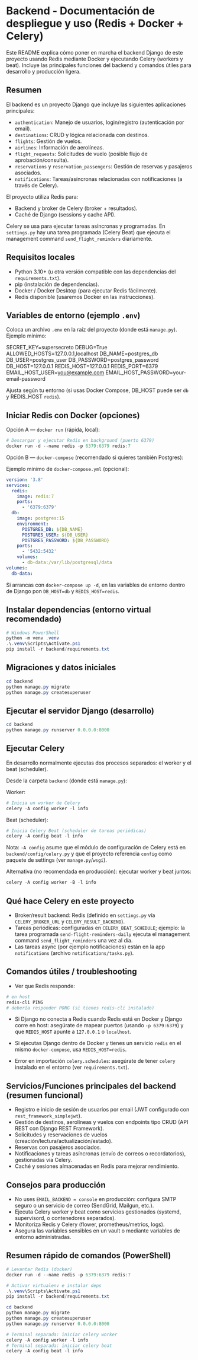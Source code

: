 # Backend - Documentación de despliegue y uso (Redis + Docker + Celery)

Este README explica cómo poner en marcha el backend Django de este proyecto usando Redis mediante Docker y ejecutando Celery (workers y beat). Incluye las principales funciones del backend y comandos útiles para desarrollo y producción ligera.

## Resumen

El backend es un proyecto Django que incluye las siguientes aplicaciones principales:

- `authentication`: Manejo de usuarios, login/registro (autenticación por email).
- `destinations`: CRUD y lógica relacionada con destinos.
- `flights`: Gestión de vuelos.
- `airlines`: Información de aerolíneas.
- `flight_requests`: Solicitudes de vuelo (posible flujo de aprobación/consulta).
- `reservations` y `reservation_passengers`: Gestión de reservas y pasajeros asociados.
- `notifications`: Tareas/asíncronas relacionadas con notificaciones (a través de Celery).

El proyecto utiliza Redis para:
- Backend y broker de Celery (broker + resultados).
- Caché de Django (sessions y cache API).

Celery se usa para ejecutar tareas asíncronas y programadas. En `settings.py` hay una tarea programada (Celery Beat) que ejecuta el management command `send_flight_reminders` diariamente.


## Requisitos locales

- Python 3.10+ (u otra versión compatible con las dependencias del `requirements.txt`).
- pip (instalación de dependencias).
- Docker / Docker Desktop (para ejecutar Redis fácilmente).
- Redis disponible (usaremos Docker en las instrucciones).


## Variables de entorno (ejemplo `.env`)

Coloca un archivo `.env` en la raíz del proyecto (donde está `manage.py`). Ejemplo mínimo:

SECRET_KEY=supersecreto
DEBUG=True
ALLOWED_HOSTS=127.0.0.1,localhost
DB_NAME=postgres_db
DB_USER=postgres_user
DB_PASSWORD=postgres_password
DB_HOST=127.0.0.1
REDIS_HOST=127.0.0.1
REDIS_PORT=6379
EMAIL_HOST_USER=you@example.com
EMAIL_HOST_PASSWORD=your-email-password

Ajusta según tu entorno (si usas Docker Compose, DB_HOST puede ser `db` y REDIS_HOST `redis`).


## Iniciar Redis con Docker (opciones)

Opción A — `docker run` (rápida, local):

```powershell
# Descargar y ejecutar Redis en background (puerto 6379)
docker run -d --name redis -p 6379:6379 redis:7
```

Opción B — `docker-compose` (recomendado si quieres también Postgres):

Ejemplo mínimo de `docker-compose.yml` (opcional):

```yaml
version: '3.8'
services:
  redis:
    image: redis:7
    ports:
      - '6379:6379'
  db:
    image: postgres:15
    environment:
      POSTGRES_DB: ${DB_NAME}
      POSTGRES_USER: ${DB_USER}
      POSTGRES_PASSWORD: ${DB_PASSWORD}
    ports:
      - '5432:5432'
    volumes:
      - db-data:/var/lib/postgresql/data
volumes:
  db-data:
```

Si arrancas con `docker-compose up -d`, en las variables de entorno dentro de Django pon `DB_HOST=db` y `REDIS_HOST=redis`.


## Instalar dependencias (entorno virtual recomendado)

```powershell
# Windows PowerShell
python -m venv .venv
.\.venv\Scripts\Activate.ps1
pip install -r backend/requirements.txt
```


## Migraciones y datos iniciales

```powershell
cd backend
python manage.py migrate
python manage.py createsuperuser
```


## Ejecutar el servidor Django (desarrollo)

```powershell
cd backend
python manage.py runserver 0.0.0.0:8000
```


## Ejecutar Celery

En desarrollo normalmente ejecutas dos procesos separados: el worker y el beat (scheduler).

Desde la carpeta `backend` (donde está `manage.py`):

Worker:
```powershell
# Inicia un worker de Celery
celery -A config worker -l info
```

Beat (scheduler):
```powershell
# Inicia Celery Beat (scheduler de tareas periódicas)
celery -A config beat -l info
```

Nota: `-A config` asume que el módulo de configuración de Celery está en `backend/config/celery.py` y que el proyecto referencia `config` como paquete de settings (ver `manage.py`/`wsgi`).

Alternativa (no recomendada en producción): ejecutar worker y beat juntos:
```powershell
celery -A config worker -B -l info
```


## Qué hace Celery en este proyecto

- Broker/result backend: Redis (definido en `settings.py` vía `CELERY_BROKER_URL` y `CELERY_RESULT_BACKEND`).
- Tareas periódicas: configuradas en `CELERY_BEAT_SCHEDULE`; ejemplo: la tarea programada `send-flight-reminders-daily` ejecuta el management command `send_flight_reminders` una vez al día.
- Las tareas async (por ejemplo notificaciones) están en la app `notifications` (archivo `notifications/tasks.py`).


## Comandos útiles / troubleshooting

- Ver que Redis responde:
```powershell
# en host
redis-cli PING
# debería responder PONG (si tienes redis-cli instalado)
```

- Si Django no conecta a Redis cuando Redis está en Docker y Django corre en host: asegúrate de mapear puertos (usando `-p 6379:6379`) y que `REDIS_HOST` apunte a `127.0.0.1` o `localhost`.

- Si ejecutas Django dentro de Docker y tienes un servicio `redis` en el mismo `docker-compose`, usa `REDIS_HOST=redis`.

- Error en importación `celery.schedules`: asegúrate de tener `celery` instalado en el entorno (ver `requirements.txt`).


## Servicios/Funciones principales del backend (resumen funcional)

- Registro e inicio de sesión de usuarios por email (JWT configurado con `rest_framework_simplejwt`).
- Gestión de destinos, aerolíneas y vuelos con endpoints tipo CRUD (API REST con Django REST Framework).
- Solicitudes y reservaciones de vuelos (creación/lectura/actualización/estado).
- Reservas con pasajeros asociados.
- Notificaciones y tareas asíncronas (envío de correos o recordatorios), gestionadas vía Celery.
- Caché y sesiones almacenadas en Redis para mejorar rendimiento.


## Consejos para producción

- No uses `EMAIL_BACKEND = console` en producción: configura SMTP seguro o un servicio de correo (SendGrid, Mailgun, etc.).
- Ejecuta Celery worker y beat como servicios gestionados (systemd, supervisord, o contenedores separados).
- Monitoriza Redis y Celery (flower, prometheus/metrics, logs).
- Asegura las variables sensibles en un vault o mediante variables de entorno administradas.


## Resumen rápido de comandos (PowerShell)

```powershell
# Levantar Redis (docker)
docker run -d --name redis -p 6379:6379 redis:7

# Activar virtualenv e instalar deps
.\.venv\Scripts\Activate.ps1
pip install -r backend/requirements.txt

cd backend
python manage.py migrate
python manage.py createsuperuser
python manage.py runserver 0.0.0.0:8000

# Terminal separada: iniciar celery worker
celery -A config worker -l info
# Terminal separada: iniciar celery beat
celery -A config beat -l info
```


